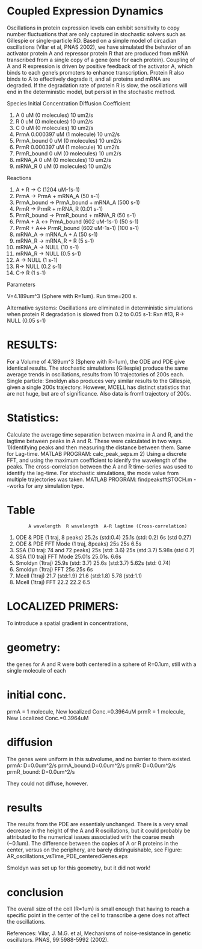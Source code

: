 # Coupled Expression Dynamics
Oscillations in protein expression levels can exhibit sensitivity to copy number fluctuations that are only captured in stochastic solvers such as Gillespie or single-particle RD. Based on a simple model of circadian oscillations (Vilar et al, PNAS 2002), we have simulated the behavior of an activator protein A and repressor protein R that are produced from mRNA transcribed from a single copy of a gene (one for each protein). Coupling of A and R expression is driven by positive feedback of the activator A, which binds to each gene’s promoters to enhance transcription. Protein R also binds to A to effectively degrade it, and all proteins and mRNA are degraded. If the degradation rate of protein R is slow, the oscillations will end in the deterministic model, but persist in the stochastic method. 


Species Initial Concentration Diffusion Coefficient

1. A 0 uM (0 molecules) 10 um2/s
2. R 0 uM (0 molecules) 10 um2/s
3. C 0 uM (0 molecules) 10 um2/s
4. PrmA 0.000397 uM (1 molecule) 10 um2/s
5. PrmA_bound 0 uM (0 molecules) 10 um2/s
6. PrmR 0.000397 uM (1 molecule) 10 um2/s
7. PrmR_bound 0 uM (0 molecules) 10 um2/s
8. mRNA_A 0 uM (0 molecules) 10 um2/s
9. mRNA_R 0 uM (0 molecules) 10 um2/s

Reactions

1. A + R → C (1204 uM-1s-1) 
2. PrmA → PrmA + mRNA_A (50 s-1)
3. PrmA_bound → PrmA_bound + mRNA_A (500 s-1)
4. PrmR → PrmR + mRNA_R (0.01 s-1)
5. PrmR_bound → PrmR_bound + mRNA_R (50 s-1)
6. PrmA + A ↔ PrmA_bound (602 uM-1s-1) (50 s-1)
7. PrmR + A↔ PrmR_bound (602 uM-1s-1) (100 s-1)
8. mRNA_A → mRNA_A + A (50 s-1)
9. mRNA_R → mRNA_R + R (5 s-1)
10. mRNA_A → NULL (10 s-1)
11. mRNA_R → NULL (0.5 s-1)
12. A → NULL (1 s-1)
13. R→ NULL (0.2 s-1)
14. C→ R (1 s-1)

Parameters

V=4.189um^3 (Sphere with R=1um). 
Run time=200 s. 

Alternative systems:
Oscillations are eliminated in deterministic simulations when protein R degradation is slowed from 0.2 to 0.05 s-1: Rxn #13, R→ NULL (0.05 s-1)


# RESULTS:
For a Volume of 4.189um^3 (Sphere with R=1um), the ODE and PDE give identical results. The stochastic simulations (Gillespie) produce the same average trends in oscillations, results from 10 trajectories of 200s each.  
Single particle: Smoldyn also produces very similar results to the Gillespie, given a single 200s trajectory.
However, MCELL has distinct statistics that are not huge, but are of significance. Also data is from1 trajectory of 200s. 

# Statistics: 
Calculate the average time separation between maxima in A and R, and the lagtime between peaks in A and R.
These were calculated in two ways. 
1)Identifying peaks and then measuring the distance between them. Same for Lag-time. MATLAB PROGRAM: calc_peak_seps.m
2) Using a discrete FFT, and using the maximum coefficient to idenify the wavelength of the peaks. The cross-correlation between the A and R time-series was used to identify the lag-time. For stochastic simulations, the mode value from multiple trajectories was taken. MATLAB PROGRAM: findpeaksfftSTOCH.m --works for any simulation type.
# Table
            A wavelength  R wavelength  A-R lagtime (Cross-correlation)  
1. ODE & PDE (1 traj, 8 peaks)     25.2s (std:0.4)           25.1s  (std: 0.2)           6s (std 0.27)     
2. ODE & PDE   FFT Mode (1 traj, 8peaks)   25s           25s            6.5s 
1. SSA (10 traj: 74 and 72 peaks)         25s (std: 3.6)            25s (std:3.7)  5.98s (std 0.7) 
2. SSA  (10 traj) FFT Mode      25.01s         25.01s.       6.6s
1. Smoldyn  (1traj)   25.9s   (std: 3.7)          25.6s (std:3.7)         5.62s (std: 0.74)
2. Smoldyn (1traj) FFT     25s             25s              6s 
1. Mcell (1traj)      21.7     (std:1.9)      21.6  (std:1.8)         5.78 (std:1.1)
2. Mcell  (1traj) FFT    22.2           22.2           6.5

# LOCALIZED PRIMERS:
To introduce a spatial gradient in concentrations, 
# geometry:
the genes for A and R were both centered in a sphere of R=0.1um, still with a single molecule of each
# initial conc.
prmA = 1 molecule, New localized Conc.=0.3964uM
prmR = 1 molecule, New Localized Conc.=0.3964uM

# diffusion
The genes were uniform in this subvolume, and no barrier to them existed. 
prmA: D=0.0um^2/s
prmA_bound:D=0.0um^2/s
prmR: D=0.0um^2/s
prmR_bound: D=0.0um^2/s

They could not diffuse, however. 
# results
The results from the PDE are essentialy unchanged. There is a very small decrease in the height of the A and R oscillations, but it could probably be attributed to the numerical issues associatied with the coarse mesh (~0.1um). The difference between the copies of A or R proteins in the center, versus on the periphery, are barely distinguishable, see Figure: AR_oscillations_vsTime_PDE_centeredGenes.eps

Smoldyn was set up for this geometry, but it did not work!

# conclusion
The overall size of the cell (R=1um) is small enough that having to reach a specific point in the center of the cell to transcribe a gene does not affect the oscillations. 

References: Vilar, J. M.G. et al, Mechanisms of noise-resistance in genetic oscillators. PNAS, 99:5988-5992 (2002).
